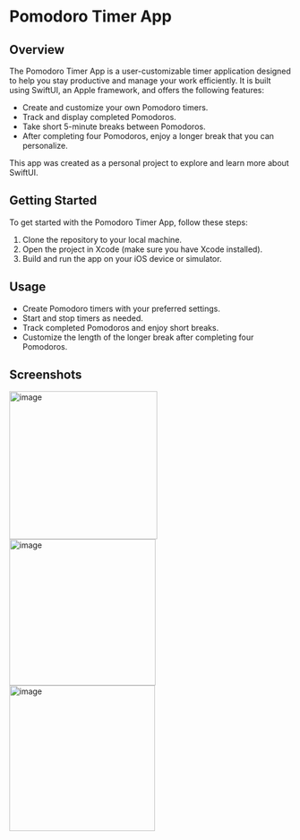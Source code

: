# Pomodoro Timer App

## Overview

The Pomodoro Timer App is a user-customizable timer application designed to help you stay productive and manage your work efficiently. It is built using SwiftUI, an Apple framework, and offers the following features:

- Create and customize your own Pomodoro timers.
- Track and display completed Pomodoros.
- Take short 5-minute breaks between Pomodoros.
- After completing four Pomodoros, enjoy a longer break that you can personalize.

This app was created as a personal project to explore and learn more about SwiftUI.

## Getting Started

To get started with the Pomodoro Timer App, follow these steps:

1. Clone the repository to your local machine.
2. Open the project in Xcode (make sure you have Xcode installed).
3. Build and run the app on your iOS device or simulator.

## Usage

- Create Pomodoro timers with your preferred settings.
- Start and stop timers as needed.
- Track completed Pomodoros and enjoy short breaks.
- Customize the length of the longer break after completing four Pomodoros.


## Screenshots

<img width="264" alt="image" src="https://github.com/JavierGutierrezDev/Pomodoro-App/assets/136180101/9817975f-e735-4989-837c-0e5314c8c90e">
<img width="261" alt="image" src="https://github.com/JavierGutierrezDev/Pomodoro-App/assets/136180101/e953c02c-ed4b-4634-855b-60e3a0d1a42a">
<img width="260" alt="image" src="https://github.com/JavierGutierrezDev/Pomodoro-App/assets/136180101/05479f01-bbf6-45a8-9bd0-5733de137468">


